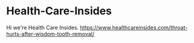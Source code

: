 # Health-Care-Insides
Hi we're Health Care Insides. https://www.healthcareinsides.com/throat-hurts-after-wisdom-tooth-removal/
